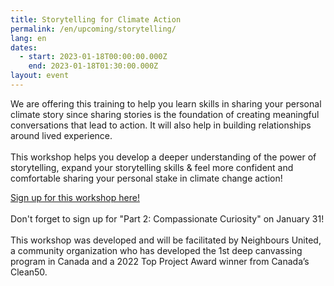 ```yaml
---
title: Storytelling for Climate Action
permalink: /en/upcoming/storytelling/
lang: en
dates:
  - start: 2023-01-18T00:00:00.000Z
    end: 2023-01-18T01:30:00.000Z
layout: event
---
```

We are offering this training to help you learn skills in sharing your personal climate story since sharing stories is the foundation of creating meaningful conversations that lead to action. It will also help in building relationships around lived experience.\
\
This workshop helps you develop a deeper understanding of the power of storytelling, expand your storytelling skills & feel more confident and comfortable sharing your personal stake in climate change action!



[S﻿ign up for this workshop here!](https://us02web.zoom.us/meeting/register/tZcsdemvrDsuG9TfI9Kjn-R8rbsFjAhkNW_D)\
\
Don't forget to sign up for "Part 2: Compassionate Curiosity" on January 31!\
\
This workshop was developed and will be facilitated by Neighbours United, a community organization who has developed the 1st deep canvassing program in Canada and a 2022 Top Project Award winner from Canada’s Clean50.